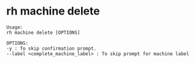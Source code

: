 # rh machine delete

```
Usage:
rh machine delete [OPTIONS]

OPTIONS:
-y : To skip confirmation prompt.
--label <complete_machine_label> : To skip prompt for machine label

```





